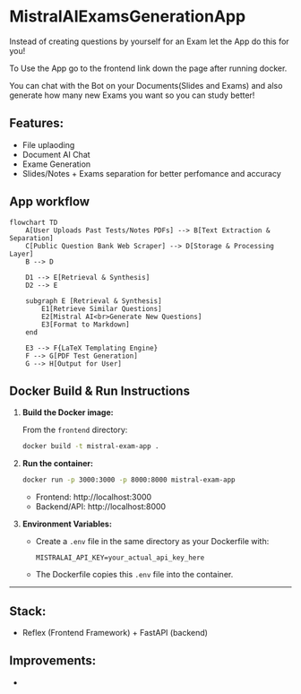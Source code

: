 # MistralAIExamsGenerationApp
Instead of creating questions by yourself for an Exam let the App do this for you!

To Use the App go to the frontend link down the page after running docker. 

You can chat with the Bot on your Documents(Slides and Exams) and also generate how many new Exams you want so you can study better!

## Features:
 - File uplaoding
 - Document AI Chat
 - Exame Generation
 - Slides/Notes + Exams separation for better perfomance and accuracy


## App workflow

```mermaid
flowchart TD
    A[User Uploads Past Tests/Notes PDFs] --> B[Text Extraction & Separation]
    C[Public Question Bank Web Scraper] --> D[Storage & Processing Layer]
    B --> D

    D1 --> E[Retrieval & Synthesis]
    D2 --> E

    subgraph E [Retrieval & Synthesis]
        E1[Retrieve Similar Questions]
        E2[Mistral AI<br>Generate New Questions]
        E3[Format to Markdown]
    end

    E3 --> F{LaTeX Templating Engine}
    F --> G[PDF Test Generation]
    G --> H[Output for User]
```

## Docker Build & Run Instructions

1. **Build the Docker image:**

   From the `frontend` directory:
   ```sh
   docker build -t mistral-exam-app .
   ```

2. **Run the container:**

   ```sh
   docker run -p 3000:3000 -p 8000:8000 mistral-exam-app
   ```
   - Frontend: http://localhost:3000
   - Backend/API: http://localhost:8000

3. **Environment Variables:**
   - Create a `.env` file in the same directory as your Dockerfile with:
     ```
     MISTRALAI_API_KEY=your_actual_api_key_here
     ```
   - The Dockerfile copies this `.env` file into the container.

---

## Stack:
 - Reflex (Frontend Framework) + FastAPI (backend)

## Improvements:
- 

